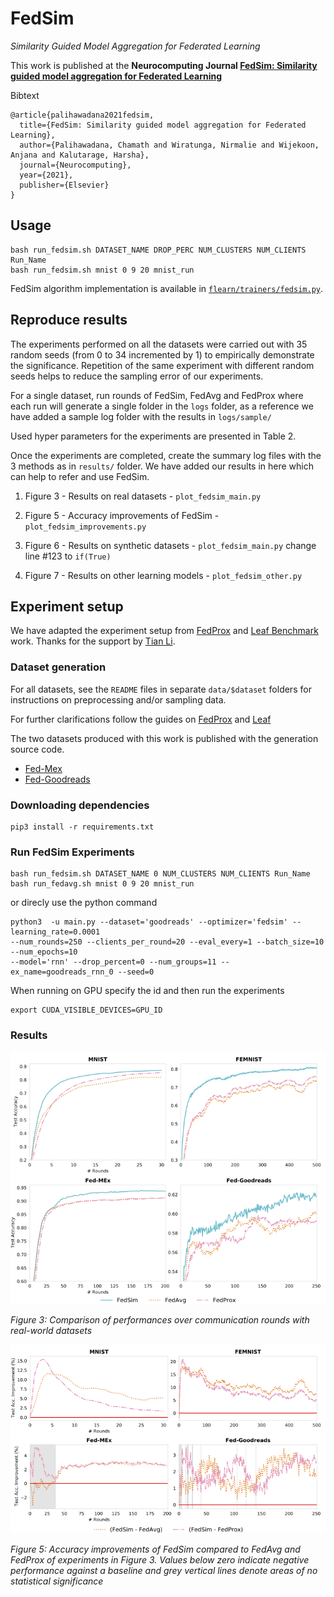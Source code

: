 # FedSim
_Similarity Guided Model Aggregation for Federated Learning_

This work is published at the **Neurocomputing Journal [FedSim: Similarity guided model aggregation for Federated Learning](https://doi.org/10.1016/j.neucom.2021.08.141)**

Bibtext
```
@article{palihawadana2021fedsim,
  title={FedSim: Similarity guided model aggregation for Federated Learning},
  author={Palihawadana, Chamath and Wiratunga, Nirmalie and Wijekoon, Anjana and Kalutarage, Harsha},
  journal={Neurocomputing},
  year={2021},
  publisher={Elsevier}
}
```


## Usage
```shell
bash run_fedsim.sh DATASET_NAME DROP_PERC NUM_CLUSTERS NUM_CLIENTS Run_Name
bash run_fedsim.sh mnist 0 9 20 mnist_run
```

FedSim algorithm implementation is available in [`flearn/trainers/fedsim.py`](https://github.com/chamathpali/FedSim/blob/main/flearn/trainers/fedsim.py).

## Reproduce results


The experiments performed on all the datasets were carried out with 35 random seeds (from 0 to 34 incremented by 1) to empirically demonstrate the significance. Repetition of the same experiment with different random seeds helps to reduce the sampling error of our experiments.

For a single dataset, run rounds of FedSim, FedAvg and FedProx where each run will generate a single folder in the `logs` folder, as a reference we have added a sample log folder with the results in `logs/sample/`

Used hyper parameters for the experiments are presented in Table 2.

Once the experiments are completed, create the summary log files with the 3 methods as in `results/` folder. We have added our results in here which can help to refer and use FedSim.

1. Figure 3 - Results on real datasets - `plot_fedsim_main.py`

2. Figure 5 - Accuracy improvements of FedSim - `plot_fedsim_improvements.py`

3. Figure 6 - Results on synthetic datasets - `plot_fedsim_main.py` change line #123 to `if(True)`

4. Figure 7 - Results on other learning models - `plot_fedsim_other.py`

## Experiment setup
We have adapted the experiment setup from [FedProx](https://github.com/litian96/FedProx) and [Leaf Benchmark](https://github.com/TalwalkarLab/leaf) work. Thanks for the support by [Tian Li](https://github.com/litian96).

### Dataset generation

For all datasets, see the `README` files in separate `data/$dataset` folders for instructions on preprocessing and/or sampling data.

For further clarifications follow the guides on [FedProx](https://github.com/litian96/FedProx) and [Leaf](https://github.com/TalwalkarLab/leaf)

The two datasets produced with this work is published with the generation source code.
- [Fed-Mex](https://github.com/chamathpali/Fed-MEx/)
- [Fed-Goodreads](https://github.com/chamathpali/Fed-Goodreads/)

### Downloading dependencies

```
pip3 install -r requirements.txt  
```
### Run FedSim Experiments

```shell
bash run_fedsim.sh DATASET_NAME 0 NUM_CLUSTERS NUM_CLIENTS Run_Name
bash run_fedavg.sh mnist 0 9 20 mnist_run
```
or direcly use the python command
```shell
python3  -u main.py --dataset='goodreads' --optimizer='fedsim' --learning_rate=0.0001 
--num_rounds=250 --clients_per_round=20 --eval_every=1 --batch_size=10 --num_epochs=10 
--model='rnn' --drop_percent=0 --num_groups=11 --ex_name=goodreads_rnn_0 --seed=0
```

When running on GPU specify the id and then run the experiments
```
export CUDA_VISIBLE_DEVICES=GPU_ID
```

### Results


![](https://raw.githubusercontent.com/chamathpali/FedSim/main/images/full_results_real.png)

_Figure 3: Comparison of performances over communication rounds with real-world datasets_


![](https://raw.githubusercontent.com/chamathpali/FedSim/main/images/compare_results_real.png)

_Figure 5: Accuracy improvements of FedSim compared to FedAvg and FedProx of experiments in Figure 3. Values below zero indicate negative performance against a baseline and grey vertical lines denote areas of no statistical significance_
